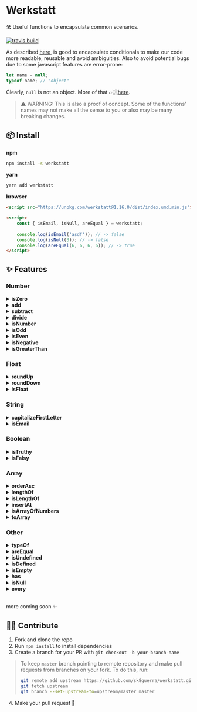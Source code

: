 # Werkstatt

🛠 Useful functions to encapsulate common scenarios.

[![travis build](https://img.shields.io/travis/sk8guerra/werkstatt)](https://travis-ci.org/github/sk8Guerra/werkstatt)


As described [here](https://github.com/ryanmcdermott/clean-code-javascript#encapsulate-conditionals), is good to encapsulate conditionals to make our code more readable, reusable and avoid ambiguities. Also to avoid potential bugs due to some javascript features are error-prone:

```javascript
let name = null;
typeof name; // "object"
```

Clearly, `null` is  not an object. More of that 👉🏼[here](https://2ality.com/2013/10/typeof-null.html).

> ⚠️ WARNING: This is also a proof of concept. Some of the functions' names may not make all the sense to you or also may be many breaking changes.

## 📦 Install

**npm**
```bash
npm install -s werkstatt
```
**yarn**
```bash
yarn add werkstatt
```
**browser**

```html
<script src="https://unpkg.com/werkstatt@1.16.0/dist/index.umd.min.js"></script>

<script>
    const { isEmail, isNull, areEqual } = werkstatt;
    
    console.log(isEmail('asdf')); // -> false
    console.log(isNull(3)); // -> false
    console.log(areEqual(6, 6, 6, 6)); // -> true
</script>
```

## ✨ Features

### Number

<details>
<summary><strong>isZero</strong></summary>

##### Arguments

| argument | type | description |  returns   |
|-----------|------|------------|------------|
| value     | number  | will be tested if it is 0 or not | boolean |

```javascript
const { isZero } = require('werkstatt');

isZero(7); // -> false
isZero(0); // -> true
```
</details>

<details>
<summary><strong>add</strong></summary>

##### Arguments

| argument | type | description |  returns   |
|-----------|------|------------|------------|
| values     | number  | either an array of numbers or n args | number |

```javascript
const { add } = require('werkstatt');

add(3, 6, 11); // -> 20
const numbers = [1, 2, 3];
add(...numbers); // -> 6
```
</details>

<details>
<summary><strong>subtract</strong></summary>

##### Arguments

| argument | type | description |  returns   |
|-----------|------|------------|------------|
| values     | number  | numbers that will be subtrtacted | number |

```javascript
const { subtract } = require('werkstatt');

subtract(6, 3); // -> 3
```

> NOTE: currently it only supports two numbers as paremeters.
</details>

<details>
<summary><strong>divide</strong></summary>

##### Arguments

| argument | type | description |  returns   |
|-----------|------|------------|------------|
| dividend     | number  | the dividend of the operation | number |
| divider     | number  | the divider of the operation | number |

```javascript
const { divide } = require('werkstatt');

divide(100, 2); // -> 50
divide(10, 5); // -> 2
```
</details>

<details>
<summary><strong>isNumber</strong></summary>

##### Arguments

| argument | type | description |  returns   |
|-----------|------|------------|------------|
| value     | any  | will be tested if it is number or not | boolean |

```javascript
const { isNumber } = require('werkstatt');

isNumber(54); // -> true
isNumber({"hola": "adios"}); // -> false
isNumber([]); // -> false
isNumber(""); // -> false
isNumber(3); // -> true
isNumber(true); // -> false
```

> NOTE: this is an implementation of [is-number](https://www.npmjs.com/package/is-number) package.
</details>

<details>
<summary><strong>isOdd</strong></summary>

##### Arguments

| argument | type | description |  returns   |
|-----------|------|------------|------------|
| value     | number  | will be tested if it is odd number or not | boolean |

```javascript
const { isOdd } = require('werkstatt');

isOdd(7); // -> true
isOdd(4); // -> false
```

> NOTE: this is an implementation of [is-odd](https://www.npmjs.com/package/is-odd) package.
</details>

<details>
<summary><strong>isEven</strong></summary>

##### Arguments

| argument | type | description |  returns   |
|-----------|------|------------|------------|
| value     | number  | will be tested if it is even number or not | boolean |

```javascript
const { isEven } = require('werkstatt');

isEven(7); // -> false
isEven(4); // -> true
```

> NOTE: this is an implementation of [is-even](https://www.npmjs.com/package/is-even) package.
</details>

<details>
<summary><strong>isNegative</strong></summary>

##### Arguments

| argument | type | description |  returns   |
|-----------|------|------------|------------|
| value     | number  | will be tested if it is negative number or not | boolean |

```javascript
const { isNegative } = require('werkstatt');

isNegative(-54); // -> true
isNegative(4); // -> false
```
</details>

<details>
<summary><strong>isGreaterThan</strong></summary>

##### Arguments

| argument | type | description |  returns   |
|-----------|------|------------|------------|
| firstArgument     | number  | first value to be evaluated | boolean |
| secondArgument     | number  | second value to be evaluated | boolean |

```javascript
const { isGreaterThan } = require('werkstatt');

isGreaterThan(100, 50); // -> true
isGreaterThan(1, 50); // -> false
```
</details>


### Float

<details>
<summary><strong>roundUp</strong></summary>

##### Arguments

| argument | type | 
|-----------|------|
| number    | float|

```javascript
const { roundUp } = require('werkstatt');

roundUp(3.2) // -> 4
```
</details>

<details>
<summary><strong>roundDown</strong></summary>

##### Arguments

| argument | type  |
|-----------|-------|
| number    | float |

```javascript
const { roundDown } = require('werkstatt');

roundDown(3.8) // -> 3
```
</details>

<details>
<summary><strong>isFloat</strong></summary>

##### Arguments

| argument | type | description |  returns   |
|-----------|------|------------|------------|
| value     | number, float  | will be tested if is or not float | boolean |

```javascript
const { isFloat } = require('werkstatt');

isFloat(6); // -> false
isFloat(6.5); // -> true
```
</details>

### String

<details>
<summary><strong>capitalizeFirstLetter</strong></summary>

##### Arguments

| argument | type | description |  returns   |
|-----------|------|------------|------------|
| value     | string  | string to capitalize first letter | string |

```javascript
const { capitalizeFirstLetter } = require('werkstatt');

capitalizeFirstLetter('hola'); // -> 'Hola'
capitalizeFirstLetter('adios'); // -> 'Adios'
```

> NOTE: this is an implementation of a [Flavio's function](https://flaviocopes.com/how-to-uppercase-first-letter-javascript/)
</details>


<details>
<summary><strong>isEmail</strong></summary>

##### Arguments

| argument | type | description |  returns   |
|-----------|------|------------|------------|
| value     | string  | will be tested if it satisfies an email format | boolean |

```javascript
const { isEmail } = require('werkstatt');

isEmail("a@a.c"); // -> false
isEmail("a@a.co"); // -> true
```
> Best regex [found out there](https://stackoverflow.com/questions/46155/how-to-validate-an-email-address-in-javascript).
</details>

### Boolean

<details>
<summary><strong>isTruthy</strong></summary>

> Whenever JavaScript expects a boolean value (e.g. for the condition of an `if` statement), any value can be used. It will be interpreted as either `true` or `false`. The following values are interpreted as `false`:
> * undefined, null
> * **Boolean**: false
> * **Number**: -0, NaN
> * **String**: ''
>
> Speaking JavaScript by Alex Rauschmayer

That means that those values *tend to* to be false. So if you pass as parameter to `isTruthy` function any of those values, it will return `false`. All other values are considered `true`.

```javascript
const { isTruthy } = require('werkstatt');

isTruthy(3)); // -> true
isTruthy({}); // -> true

isTruthy(undefined); // -> false
isTruthy(null); // -> false
isTruthy(false); // -> false
isTruthy(Number('hola')); // -> false
isTruthy(0); // -> false
isTruthy(-0); // -> false
isTruthy(''); // -> false
```
</details>

<details>
<summary><strong>isFalsy</strong></summary>

Exactly the opposite of `isTruthy`.

```javascript
const { isFalsy } = require('werkstatt');

isFalsy(3)); // -> false
isFalsy(null); // -> true

```
</details>

### Array

<details>
<summary><strong>orderAsc</strong></summary>

##### Arguments

| argument | type | description |  returns   |
|-----------|------|------------|------------|
| value     | array<number>  | will order the list in ascending mode | array (ordened) |

```javascript
const { orderAsc } = require('werkstatt');

orderAsc([8, 10, 6]); // -> [6, 8, 10]
```

> NOTE: this is an implementation of [quicksort algorithm](https://en.wikipedia.org/wiki/Quicksort)
</details>

<details>
<summary><strong>lengthOf</strong></summary>

##### Arguments

| argument | type | description |  returns   |
|-----------|------|------------|------------|
| value     | array, string, json  | length of the passed argument | number |

```javascript
const { lengthOf } = require('werkstatt');

lengthOf([8, 10, 6]); // -> 3
```
</details>

<details>
<summary><strong>isLengthOf</strong></summary>

##### Arguments

| argument | type | description |  returns   |
|-----------|------|------------|------------|
| value     | array, string, json  | test if the first argument has the desired length (that specified in the second argument) | boolean |

```javascript
const { isLengthOf } = require('werkstatt');

isLengthOf([8, 10, 6], 3); // -> true
isLengthOf("hola", 0); // -> false
isLengthOf({name: "Jorge", lasName: "Guerra"}, 2) // -> true
```
</details>

<details>
<summary><strong>insertAt</strong></summary>

##### Arguments

| argument | type | description |
|-----------|------|------------|
| array     | any  | where the element will be inserted.
| index     | any  | at which the element will be inserted.
| elementToInsert | any  | element to insert in the array.

```javascript
const { insertAt } = require('werkstatt');

insertAt([1, 2, 3], 1, 4); // -> [1, 4, 2, 3]
```
</details>

<details>
<summary><strong>isArrayOfNumbers</strong></summary>

##### Arguments

| argument | type | description |  returns   |
|-----------|------|------------|------------|
| values     | number  | array to test | boolean |

```javascript
const { isArrayOfNumbers } = require('werkstatt');

isArrayOfNumbers([3, 6, 11, 'hola']); // -> false
isArrayOfNumbers([1, 2, 3]); // -> true
```
</details>

<details>
<summary><strong>toArray</strong></summary>

##### Arguments

| argument | type | description |  returns   |
|-----------|------|------------|------------|
| arrayLikeObject/NodeList     | any  | object to convert | array |

```javascript
const { toArray } = require('werkstatt');

function testToArray() {
  console.log(arguments); // array like object -> [Arguments] { '0': 1, '1': 2, '2': 3 }
  return toArray(arguments);
}

testToArray(1, 2, 3); // -> [ 1, 2, 3 ]
```
</details>

### Other

<details>
<summary><strong>typeOf</strong></summary>

##### Arguments

| argument | type | description |  returns   |
|-----------|------|------------|------------|
| value     | any  | will get the type of a passed value | string |

```javascript
const { typeOf } = require('werkstatt');

typeOf(6.5); // -> float
typeOf([]); // -> array
typeOf({}); // -> object
typeOf(null); // -> 'null'
typeOf(undefined); // -> 'undefined'
typeOf('undefined'); // -> 'string'
typeOf(true); // -> 'boolean'
typeOf(() => {}); // -> 'function'
typeOf(6); // -> number
```
</details>

<details>
<summary><strong>areEqual</strong></summary>

##### Arguments

| argument | type | description |  returns   |
|-----------|------|------------|------------|
| n amount     | any  | args to compare | boolean |

```javascript
const { areEqual } = require('werkstatt');

areEqual(100, 2); // -> false

var name;
areEqual(typeOf(name), 'undefined'); // -> true

const numbers = [4, 3, 5, 7, 3, 9];
areEqual(...numbers); // -> false

const ages = [9, 9, 9, 9, 9];
areEqual(...ages); // -> true
```

> NOTE: This function supports primitive values only because objects are not compared by value but by reference. 
</details>

<details>
<summary><strong>isUndefined</strong></summary>

##### Arguments

| argument | type | description |  returns   |
|-----------|------|------------|------------|
| value     | any  | will be tested if is undefined or not | boolean |

```javascript
const { isUndefined } = require('werkstatt');

isUndefined(); // -> true
isUndefined("a@a.co"); // -> false
```
</details>

<details>
<summary><strong>isDefined</strong></summary>

##### Arguments

| argument | type | description |  returns   |
|-----------|------|------------|------------|
| value     | any  | will be tested if is or not defined | boolean |

```javascript
const { isDefined } = require('werkstatt');

isDefined(100); // -> true
var name;
isDefined(name); // -> false

var age = null;
isDefined(age); // -> false
isDefined({}); // -> true
```
</details>

<details>
<summary><strong>isEmpty</strong></summary>

##### Arguments

| argument | type |
|-----------|------|
| param     | any  |

```javascript
const { isEmpty } = require('werkstatt');

isEmpty({}); // -> true
isEmpty({"hola": "adios"}); // -> false
isEmpty([]); // -> true
isEmpty(""); // -> true
isEmpty(3); // -> true
isEmpty(true); // -> true
```
> Note: `isEmpty` currently supports array, object and string only.
</details>

<details>
<summary><strong>has</strong></summary>

##### Arguments

| argument | type | description |  returns   |
|-----------|------|------------|------------|
| firstArgument     | number  | first value to be evaluated | boolean |
| secondArgument     | number  | second value to be evaluated | boolean |

```javascript
const { has } = require('werkstatt');

has([3, 5], 3); // -> true
has(["Hola", "adios"], "true"); // -> false
has("Jorge", "e"); // -> true
```
</details>

<details>
<summary><strong>isNull</strong></summary>

##### Arguments

| argument | type | description |  returns   |
|-----------|------|------------|------------|
| value     | any  | value to be evaluated | boolean |

```javascript
const { isNull } = require('werkstatt');

var name = null;
isNull(name); // -> true
isNull("Hola"); // -> false
```
</details>

<details>
<summary><strong>every</strong></summary>

##### Arguments

| argument | type | description |  returns   |
|-----------|------|------------|------------|
| args     | array  | arguments to match to a specific type | boolean |

```javascript
const { every } = require('werkstatt');

every('adios' === 'adios', 'hola' === 'hola').is.true // -> true
every('adios', 'hola').is.string // -> true
every(1, 2).is.number // -> true
```
</details>

<br />

more coming soon ✨

## 🙌🏽 Contribute

1. Fork and clone the repo
2. Run `npm install` to install dependencies
3. Create a branch for your PR with `git checkout -b your-branch-name`

> To keep `master` branch pointing to remote repository and make
> pull requests from branches on your fork. To do this, run:
>
> ```sh
> git remote add upstream https://github.com/sk8guerra/werkstatt.git
> git fetch upstream
> git branch --set-upstream-to=upstream/master master
> ```

4. Make your pull request 🥳
